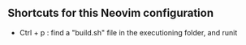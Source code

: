 ## Shortcuts for this Neovim configuration

- Ctrl + p : find a "build.sh" file in the executioning folder, and runit

